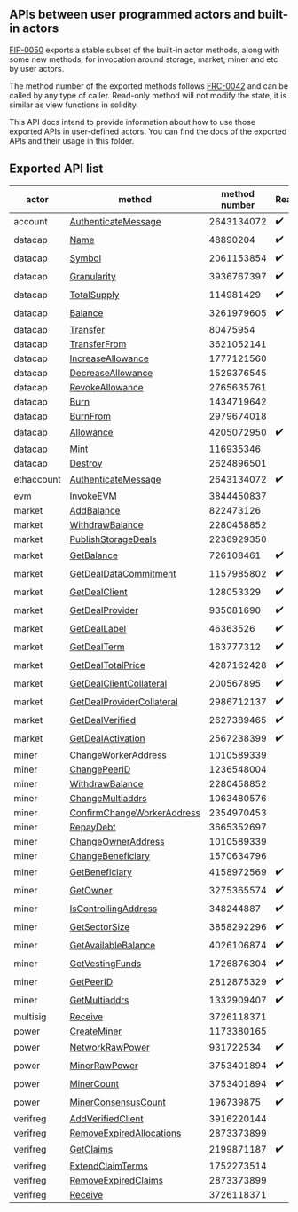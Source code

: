 ## APIs between user programmed actors and built-in actors

[FIP-0050](https://github.com/filecoin-project/FIPs/blob/master/FIPS/fip-0050.md) exports a stable subset of the built-in actor methods, along with some new methods, for invocation around storage, market, miner and etc by user actors. 

The method number of the exported methods follows [FRC-0042](https://github.com/filecoin-project/FIPs/blob/master/FRCs/frc-0042.md) and can be called by any type of caller. Read-only method will not modify the state, it is similar as view functions in solidity.

This API docs intend to provide information about how to use those exported APIs in user-defined actors. You can find the docs of the exported  APIs and their usage in this folder.


## Exported API list

| actor      | method                                                       | method number | ReadOnly           |
| ---------- | ------------------------------------------------------------ | ------------- | ------------------ |
| account    | [AuthenticateMessage](account.md#AuthenticateMessage)        | 2643134072    | :heavy_check_mark: |
| datacap    | [Name](datacap.md#Name)                                      | 48890204      | :heavy_check_mark: |
| datacap    | [Symbol](datacap.md#Symbol)                                  | 2061153854    | :heavy_check_mark: |
| datacap    | [Granularity](datacap.md#Granularity)                        | 3936767397    | :heavy_check_mark: |
| datacap    | [TotalSupply](datacap.md#TotalSupply)                        | 114981429     | :heavy_check_mark: |
| datacap    | [Balance](datacap.md#Balance)                                | 3261979605    | :heavy_check_mark: |
| datacap    | [Transfer](datacap.md#Transfer)                              | 80475954      |                    |
| datacap    | [TransferFrom](datacap.md#TransferFrom)                      | 3621052141    |                    |
| datacap    | [IncreaseAllowance](datacap.md#IncreaseAllowance)            | 1777121560    |                    |
| datacap    | [DecreaseAllowance](datacap.md#DecreaseAllowance)            | 1529376545    |                    |
| datacap    | [RevokeAllowance](datacap.md#RevokeAllowance)                | 2765635761    |                    |
| datacap    | [Burn](datacap.md#Burn)                                      | 1434719642    |                    |
| datacap    | [BurnFrom](datacap.md#BurnFrom)                              | 2979674018    |                    |
| datacap    | [Allowance](datacap.md#Allowance)                            | 4205072950    | :heavy_check_mark: |
| datacap    | [Mint](datacap.md#mint)                                      | 116935346     |                    |
| datacap    | [Destroy](datacap.md#Destroy)                                | 2624896501    |                    |
| ethaccount | [AuthenticateMessage](ethaccount.md#AuthenticateMessage)     | 2643134072    | :heavy_check_mark: |
| evm        | InvokeEVM                                                    | 3844450837    |                    |
| market     | [AddBalance](market.md#AddBalance)                           | 822473126     |                    |
| market     | [WithdrawBalance](market.md#WithdrawBalance)                 | 2280458852    |                    |
| market     | [PublishStorageDeals](market.md#PublishStorageDeals)         | 2236929350    |                    |
| market     | [GetBalance](market.md#GetBalance)                           | 726108461     | :heavy_check_mark: |
| market     | [GetDealDataCommitment](market.md#GetDealDataCommitment)     | 1157985802    | :heavy_check_mark: |
| market     | [GetDealClient](market.md#GetDealClient)                     | 128053329     | :heavy_check_mark: |
| market     | [GetDealProvider](market.md#GetDealProvider)                 | 935081690     | :heavy_check_mark: |
| market     | [GetDealLabel](market.md#GetDealLabel)                       | 46363526      | :heavy_check_mark: |
| market     | [GetDealTerm](market.md#GetDealTerm)                         | 163777312     | :heavy_check_mark: |
| market     | [GetDealTotalPrice](market.md#GetDealTotalPrice)             | 4287162428    | :heavy_check_mark: |
| market     | [GetDealClientCollateral](market.md#GetDealClientCollateral) | 200567895     | :heavy_check_mark: |
| market     | [GetDealProviderCollateral](market.md#GetDealProviderCollateral) | 2986712137    | :heavy_check_mark: |
| market     | [GetDealVerified](market.md#GetDealVerified)                 | 2627389465    | :heavy_check_mark: |
| market     | [GetDealActivation](market.md#GetDealActivation)             | 2567238399    | :heavy_check_mark: |
| miner      | [ChangeWorkerAddress](miner.md#ChangeWorkerAddress)          | 1010589339    |                    |
| miner      | [ChangePeerID](miner.md#ChangePeerID)                        | 1236548004    |                    |
| miner      | [WithdrawBalance](miner.md#WithdrawBalance)                  | 2280458852    |                    |
| miner      | [ChangeMultiaddrs](miner.md#ChangeMultiaddrs)                | 1063480576    |                    |
| miner      | [ConfirmChangeWorkerAddress](miner.md#ConfirmChangeWorkerAddress) | 2354970453    |                    |
| miner      | [RepayDebt](miner.md#RepayDebt)                              | 3665352697    |                    |
| miner      | [ChangeOwnerAddress](miner.md#ChangeOwnerAddress)            | 1010589339    |                    |
| miner      | [ChangeBeneficiary](miner.md#ChangeBeneficiary)              | 1570634796    |                    |
| miner      | [GetBeneficiary](miner.md#GetBeneficiary)                    | 4158972569    | :heavy_check_mark: |
| miner      | [GetOwner](miner.md#GetOwner)                                | 3275365574    | :heavy_check_mark: |
| miner      | [IsControllingAddress](miner.md#IsControllingAddress)        | 348244887     | :heavy_check_mark: |
| miner      | [GetSectorSize](miner.md#GetSectorSize)                      | 3858292296    | :heavy_check_mark: |
| miner      | [GetAvailableBalance](miner.md#GetAvailableBalance)          | 4026106874    | :heavy_check_mark: |
| miner      | [GetVestingFunds](miner.md#GetVestingFunds)                  | 1726876304    | :heavy_check_mark: |
| miner      | [GetPeerID](miner.md#GetPeerID)                              | 2812875329    | :heavy_check_mark: |
| miner      | [GetMultiaddrs](miner.md#GetMultiaddrs)                      | 1332909407    | :heavy_check_mark: |
| multisig   | [Receive](multisig.md#Receive)                               | 3726118371    |                    |
| power      | [CreateMiner](power.md#CreateMiner)                          | 1173380165    |                    |
| power      | [NetworkRawPower](power.md#NetworkRawPower)                  | 931722534     | :heavy_check_mark: |
| power      | [MinerRawPower](power.md#MinerRawPower)                      | 3753401894    | :heavy_check_mark: |
| power      | [MinerCount](power.md#MinerCount)                            | 3753401894    | :heavy_check_mark: |
| power      | [MinerConsensusCount](power.md#MinerConsensusCount)          | 196739875     | :heavy_check_mark: |
| verifreg   | [AddVerifiedClient](verifreg.md#AddVerifiedClient)           | 3916220144    |                    |
| verifreg   | [RemoveExpiredAllocations](verifreg.md#RemoveExpiredAllocations) | 2873373899    |                    |
| verifreg   | [GetClaims](verifreg.md#GetClaims)                           | 2199871187    | :heavy_check_mark: |
| verifreg   | [ExtendClaimTerms](verifreg.md#ExtendClaimTerms)             | 1752273514    |                    |
| verifreg   | [RemoveExpiredClaims](verifreg.md#RemoveExpiredClaims)       | 2873373899    |                    |
| verifreg   | [Receive](verifreg.md#Receive)                               | 3726118371    |                    |